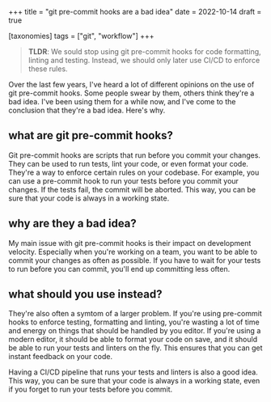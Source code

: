 +++
title = "git pre-commit hooks are a bad idea"
date = 2022-10-14
draft = true

[taxonomies]
tags = ["git", "workflow"]
+++

> **TLDR**: We sould stop using git pre-commit hooks for code formatting, linting and testing. Instead, we should only later use CI/CD to enforce these rules.

Over the last few years, I've heard a lot of different opinions on the use of git pre-commit hooks. Some people swear by them, others think they're a bad idea. I've been using them for a while now, and I've come to the conclusion that they're a bad idea. Here's why.

## what are git pre-commit hooks?

Git pre-commit hooks are scripts that run before you commit your changes. They can be used to run tests, lint your code, or even format your code. They're a way to enforce certain rules on your codebase. For example, you can use a pre-commit hook to run your tests before you commit your changes. If the tests fail, the commit will be aborted. This way, you can be sure that your code is always in a working state.

## why are they a bad idea?

My main issue with git pre-commit hooks is their impact on development velocity. Especially when you're working on a team, you want to be able to commit your changes as often as possible. If you have to wait for your tests to run before you can commit, you'll end up committing less often.

## what should you use instead?

They're also often a symtom of a larger problem. If you're using pre-commit hooks to enforce testing, formatting and linting, you're wasting a lot of time and energy on things that should be handled by you editor. If you're using a modern editor, it should be able to format your code on save, and it should be able to run your tests and linters on the fly. This ensures that you can get instant feedback on your code.

Having a CI/CD pipeline that runs your tests and linters is also a good idea. This way, you can be sure that your code is always in a working state, even if you forget to run your tests before you commit.
